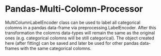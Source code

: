 # Pandas-Multi-Colomn-Processor

MultiColumnLabelEncoder class can be used to label all categorical colomns in a pandas data-frame
via preprocessing.LabelEncoder. After this transformation the colomns data-types will remain the same
as the original ones (e.g. categorical colomns will be still categorical). The object created here 
(after fitting) can be saved and later be used for other pandas data-frames with the same categorical 
colomns.
